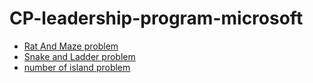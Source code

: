 # CP-leadership-program-microsoft

* [Rat And Maze  problem](https://nbviewer.jupyter.org/github/subhendu17620/CP-leadership-program-microsoft/blob/master/BFS.ipynb)
* [Snake and Ladder problem](https://nbviewer.jupyter.org/github/subhendu17620/CP-leadership-program-microsoft/blob/master/SnL%20Problem.ipynb)
* [number of island problem](https://nbviewer.jupyter.org/github/subhendu17620/CP-leadership-program-microsoft/blob/master/islands.ipynb)
